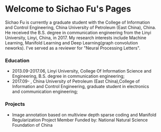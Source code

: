 # Welcome to Sichao Fu's Pages
Sichao Fu is currently a graduate student with the College of Information and Control Engineering, China University of Petroleum (East China), China. He received the B.S. degree in communication engineering from the Linyi University, Linyi, China, in 2017. My research interests include Machine Learning, Manifold Learning and Deep Learning(graph convolution neworks). I've served as a reviewer for "Neural Processing Letters".
### Education
* 2013.09-2017.06, Linyi University, College Of Information Science and Engineering, B.S. degree in communication engineering;
* 2017.09-       , China University of Petroleum (East China),College of Information and Control Engineering, graduate student in electronics and communication engineering;
### Projects
* Image annotation based on multiview depth sparse coding and Manifold Regularization<bar>
  Project Member<bar>
  Funded by: National Natural Science Foundation of China
